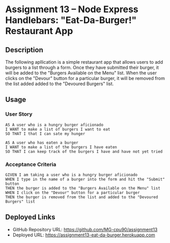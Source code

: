 # Assignment 13 – Node Express Handlebars: "Eat-Da-Burger!" Restaurant App

## Description
The following apllication is a simple restaurant app that allows users to add burgers to a list through a form. Once they have submitted their burger, it will be added to the "Burgers Available on the Menu" list. When the user clicks on the "Devour" button for a particular burger, it will be removed from the list added added to the "Devoured Burgers" list.

## Usage
### User Story

```
AS A user who is a hungry burger aficionado
I WANT to make a list of burgers I want to eat
SO THAT I that I can sate my hunger

AS A user who has eaten a burger
I WANT to make a list of the burgers I have eaten
SO THAT I can keep track of the burgers I have and have not yet tried
```

### Acceptance Criteria

```
GIVEN I am taking a user who is a hungry burger aficionado
WHEN I type in the name of a burger into the form and hit the "Submit" button
THEN the burger is added to the "Burgers Available on the Menu" list
WHEN I click on the "Devour" button for a particular burger
THEN the burger is removed from the list and added to the "Devoured Burgers" list
```

## Deployed Links
* GitHub Repository URL: https://github.com/MG-cpu90/assignment13
* Deployed URL: https://assignment13-eat-da-burger.herokuapp.com